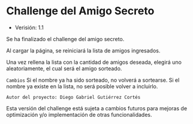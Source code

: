 <h1>Challenge del Amigo Secreto</h1>

- Verisión: 1.1

Se ha finalizado el challenge del amigo secreto.

Al cargar la página, se reiniciará la lista de amigos ingresados.

Una vez rellena la lista con la cantidad de amigos deseada, elegirá uno aleatoriamente, el cual será el amigo sorteado.

```Cambios```
Si el nombre ya ha sido sorteado, no volverá a sortearse.
Si el nombre ya existe en la lista, no será posible volver a incluirlo.

```Autor del proyecto: Diego Gabriel Gutiérrez Cortés```

Esta versión del challenge está sujeta a cambios futuros para mejoras de optimización y/o implementación de otras funcionalidades.